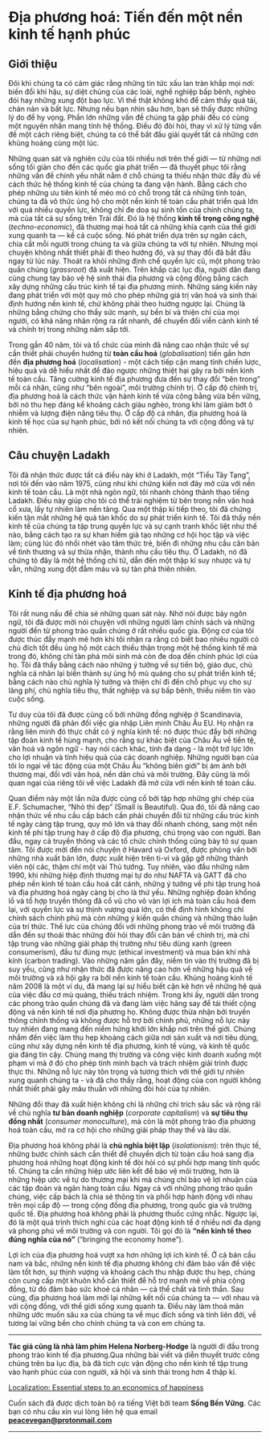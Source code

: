 # Địa phương hoá: Tiến đến một nền kinh tế hạnh phúc

## Giới thiệu 

Đôi khi chúng ta có cảm giác rằng những tin tức xấu lan tràn khắp mọi nơi: biến đổi khí hậu, sự diệt chủng của các loài, nghề nghiệp bấp bênh, nghèo đói hay những xung đột bạo lực. Vì thế thật không khó để cảm thấy quá tải, chán nản và bất lực. Nhưng nếu bạn nhìn sâu hơn, bạn sẽ thấy được những lý do để hy vọng. Phần lớn những vấn đề chúng ta gặp phải đều có cùng một nguyên nhân mang tính hệ thống. Điều đó đòi hỏi, thay vì xử lý từng vấn đề một cách riêng biệt, chúng ta có thể bắt đầu giải quyết tất cả những cơn khủng hoảng cùng một lúc.

Những quan sát và nghiên cứu của tôi nhiều nơi trên thế giới — từ những nơi sống tối giản cho đến các quốc gia phát triển — đã thuyết phục tôi rằng những vấn đề chính yếu nhất nằm ở chỗ chúng ta thiếu nhận thức đầy đủ về cách thức hệ thống kinh tế của chúng ta đang vận hành. Bằng cách cho phép những ưu tiên kinh tế méo mó có chỗ trong tất cả những tính toán, chúng ta đã vô thức ủng hộ cho một nền kinh tế toàn cầu phát triển quá lớn với quá nhiều quyền lực, không chỉ đe doạ sự sinh tồn của chính chúng ta, mà của tất cả sự sống trên Trái đất. Đó là hệ thống **kinh tế trọng công nghệ** (*techno-economic*), đã thương mại hoá tất cả những khía cạnh của thế giới xung quanh ta — kể cả cuộc sống. Nó phát triển dựa trên sự ngăn cách, chia cắt mỗi người trong chúng ta và giữa chúng ta với tự nhiên.
Nhưng mọi chuyện không nhất thiết phải đi theo hướng đó, và sự thay đổi đã bắt đầu ngay từ lúc này. Thoát ra khỏi những định chế quyền lực cũ, một phong trào quần chúng (*grassroot*) đã xuất hiện. Trên khắp các lục địa, người dân đang cùng chung tay bảo vệ hệ sinh thái địa phương và cộng đồng bằng cách xây dựng
những cấu trúc kinh tế tại địa phương mình. Những sáng kiến này đang phát triển với một quy mô cho phép những giá trị văn hoá và sinh thái định hướng nền kinh tế, chứ không phải theo hướng ngược lại. Chúng là những bằng chứng cho thấy sức mạnh, sự bền bỉ và thiện chí của mọi người, có khả năng nhân rộng ra rất nhanh, để chuyển đổi viễn cảnh kinh tế và chính trị trong những năm sắp tới.

Trong gần 40 năm, tôi và tổ chức của mình đã nâng cao nhận thức về sự cần thiết phải chuyển hướng từ **toàn cầu hoá** (*globalisation*) tiến gần hơn đến **địa phương hoá** (*localisation*) - một cách tiếp cận mang tính chiến lược, hiệu quả và dễ hiểu nhất để đảo ngược những thiệt hại gây ra bởi nền kinh tế toàn cầu. Tăng cường kinh tế địa phương đưa đến sự thay đổi “bên trong” mỗi cá nhân, cũng như “bên ngoài”, môi trường chính trị. Ở cấp độ chính trị, địa phương hoá là cách thức vận hành kinh tế vừa công bằng vừa bền vững, bởi nó thu hẹp đáng kể khoảng cách giàu nghèo, trong khi làm giảm bớt ô nhiễm và lượng điện năng tiêu thụ. Ở cấp độ cá nhân, địa phương hoá là kinh tế học của sự hạnh phúc, bởi nó kết nối chúng ta với cộng đồng và tự nhiên.

## Câu chuyện Ladakh

Tôi đã nhận thức được tất cả điều này khi ở Ladakh, một “Tiểu Tây Tạng”, nơi tôi đến vào năm 1975, cũng như khi chứng kiến nơi đây mở cửa với nền kinh tế toàn cầu. Là một nhà ngôn ngữ, tôi nhanh chóng thành thạo tiếng Ladakh. Điều này giúp cho tôi có thể trải nghiệm từ bên trong nền văn hoá cổ xưa, lấy tự nhiên làm nền tảng. Qua một thập kỉ tiếp theo, tôi đã chứng kiến tận mắt những hệ quả tàn khốc do sự phát triển kinh tế. Tôi đã thấy nền kinh tế của chúng ta tập trung quyền lực và sự cạnh tranh khốc liệt như thế nào, bằng cách tạo ra sự khan hiếm giả tạo những cơ hội học tập và việc làm; cùng lúc đó nhồi nhét vào tâm thức trẻ, biến đi những nhu cầu căn bản về tình thương và sự thừa nhận, thành nhu cầu tiêu thụ. Ở Ladakh, nó đã chứng tỏ đây là một hệ thống chí tử, dẫn đến một thập kỉ suy nhược và tự vẫn, những xung đột đẫm máu và sự tàn phá thiên nhiên.

## Kinh tế địa phương hoá

Tôi rất nung nấu để chia sẻ những quan sát này. Nhờ nói được bảy ngôn ngữ, tôi đã được mời nói chuyện với những người làm chính sách và những người đến từ phong trào quần chúng ở rất nhiều quốc gia. Động cơ của tôi được thúc đẩy mạnh mẽ hơn khi tôi nhận ra rằng có biết bao nhiêu người có chủ đích tốt đều ủng hộ một cách thiếu thận trọng một hệ thống kinh tế mà trong đó, không chỉ tàn phá môi sinh mà còn đe doạ đến chính phúc lợi của họ. Tôi đã thấy bằng cách nào những ý tưởng về sự tiến bộ, giáo dục, chủ nghĩa cá nhân lại biến thành sự ủng hộ mù quáng cho sự phát triển kinh tế; bằng cách nào chủ nghĩa lý tưởng và thiện chí đi đến chỗ phục vụ cho sự lãng phí, chủ nghĩa tiêu thụ, thất nghiệp và sự bấp bênh, thiếu niềm tin vào cuộc sống.

Tư duy của tôi đã được củng cố bởi những đồng nghiệp ở Scandinavia, những người đã phản đối việc gia nhập Liên minh Châu Âu EU. Họ nhận ra rằng liên minh đó thực chất có ý nghĩa kinh tế: nó được thúc đẩy bởi những tập đoàn kinh tế hùng mạnh, cho rằng sự khác biệt của Châu Âu về tiền tệ, văn hoá và ngôn ngữ - hay nói cách khác, tính đa dạng - là một trở lực lớn cho lợi nhuận và tính hiệu quả của các doanh nghiệp. Những người bạn của tôi lo ngại về tác động của một Châu Âu “không biên giới” bị ám ảnh bởi thương mại, đối với văn hoá, nền dân chủ và môi trường. Đây cũng là mối quan ngại của riêng tôi về việc Ladakh đã mở cửa với nền kinh tế toàn cầu.

Quan điểm này một lần nữa được củng cố bởi tập hợp những ghi chép của E.F. Schumacher, “Nhỏ thì đẹp” (Small is Beautiful). Qua đó, tôi đã nâng cao nhận thức về nhu cầu cấp bách cần phải chuyển đổi từ những cấu trúc kinh tế ngày càng tập trung, quy mô lớn và thay đổi nhanh chóng, sang một nền kinh tế phi tập trung hay ở cấp độ địa phương, chú trọng vào con người. Ban đầu, ngay cả truyền thông và các tổ chức chính thống cũng bày tỏ sự quan tâm. Tôi được mời đến nói chuyện ở Havard và Oxford, được phỏng vấn bởi những nhà xuất bản lớn, được xuất hiện trên ti-vi và gặp gỡ những thành viên nội các, thậm chí một vài Thủ tướng.
Tuy nhiên, vào đầu những năm 1990, khi những hiệp định thương mại tự do như NAFTA và GATT đã cho phép nền kinh tế toàn cầu hoá cất cánh, những ý tưởng về phi tập trung hoá và địa phương hoá ngày càng bị cho là thứ yếu. Những nghiệp đoàn khổng lồ và tổ hợp truyền thông đã cổ vũ cho vô vàn lợi ích mà toàn cầu hoá đem lại, với quyền lực và sự thịnh vượng quá lớn, có thể định hình không chỉ chính sách chính phủ mà còn những ý kiến quần chúng và những thảo luận của trí thức. Thế lực của chúng đối với những phong trào về môi trường đã dẫn đến sự thoái thác những đòi hỏi thay đổi căn bản về chính trị, mà chỉ tập trung vào những giải pháp thị trường như tiêu dùng xanh (green consumerism), đầu tư đúng mực (ethical investment) và mua bán khí nhà kính (carbon trading).
Vào những năm gần đây, niềm tin vào thị trường đã bị suy yếu, cũng như nhận thức đã được nâng cao hơn về những hậu quả về môi trường và xã hội gây ra bởi nền kinh tế toàn cầu. Khủng hoảng kinh tế năm 2008 là một ví dụ, đã mang lại sự hiểu biết cặn kẽ hơn về những hệ quả của việc đầu cơ mù quáng, thiếu trách nhiệm. Trong khi ấy, người dân trong các phong trào quần chúng đã và đang làm việc hăng say để tái thiết cộng động và nền kinh tế nơi địa phương họ. Không được thừa nhận bởi truyền thông chính thống và không được hỗ trợ bởi chính phủ, những nỗ lực này tuy nhiên đang mang đến niềm hứng khởi lớn khắp nơi trên thế giới. Chúng nhắm đến việc làm thu hẹp khoảng cách giữa nơi sản xuất và nơi tiêu dùng, cũng như xây dựng nền kinh tế địa phương, kinh tế vùng, và kinh tế quốc gia đáng tin cậy. Chúng mang thị trường và công việc kinh doanh xuống một phạm vi mà ở đó cho phép tính minh bạch và trách nhiệm giải trình được thực thi. Những nỗ lực này tôn trọng và tương thích với thế giới tự nhiên xung quanh chúng ta - và đã cho thấy rằng, hoạt động của con người không nhất thiết phải gây mâu thuẫn với những đòi hỏi của tự nhiên.

Những đổi thay đã xuất hiện không chỉ là những chỉ trích sâu sắc và rộng rãi về chủ nghĩa **tư bản doanh nghiệp** (*corporate capitalism*) và **sự tiêu thụ đồng nhất** (*consumer monoculture*), mà còn là một phong trào địa phương hoá toàn cầu, mở ra cơ hội cho những giải pháp thay thế và lâu dài.

Địa phương hoá không phải là **chủ nghĩa biệt lập** (*isolationism*): trên thực tế, những bước chính sách cần thiết để chuyển dịch từ toàn cầu hoá sang địa phương hoá những hoạt động kinh tế đòi hỏi có sự phối hợp mang tính quốc tế. Chúng ta cần những hiệp ước liên kết để bảo vệ môi trường, hơn là những hiệp ước về tự do thương mại khi mà chúng chỉ bảo vệ lợi nhuận của các tập đoàn và ngân hàng toàn cầu. Ngay cả với những phong trào quần chúng, việc cấp bách là chia sẻ thông tin và phối hợp hành động với nhau trên mọi cấp độ — trong cộng đồng địa phương, trong quốc gia và trường quốc tế. Địa phương hoá không phải là phương thuốc cứng nhắc. Ngược lại, đó là một quá trình thích nghi của các hoạt động kinh tế ở nhiều nơi đa dạng và phong phú về môi trường và con người. Tôi gọi đó là **“nền kinh tế theo đúng nghĩa của nó”** (“bringing the economy home”).

Lợi ích của địa phương hoá vượt xa hơn những lợi ích kinh tế. Ở cả bán cầu nam và bắc, những nền kinh tế địa phương không chỉ đảm bảo vấn đề việc làm tốt hơn, sự thịnh vượng và khoảng cách thu nhập được thu hẹp, chúng còn cung cấp một khuôn khổ cần thiết để hỗ trợ mạnh mẽ về phía cộng đồng, từ đó đảm bảo sức khoẻ cá nhân — cả thể chất và tinh thần.
Sau cùng, địa phương hoá làm mới lại những kết nối của chúng ta — với nhau và với cộng đồng, với thế giới sống xung quanh ta. Điều này làm thoả mãn những ước muốn sâu xa của chúng ta về mục đích sống và tính liên đới, về tương lai vững bền cho chính chúng ta và con em chúng ta.

<hr/>

**Tác giả cũng là nhà làm phim Helena Norberg-Hodge** là người đi đầu trong phong trào kinh tế địa phương.Qua những bài viết và diễn thuyết trước công chúng trên ba lục địa, bà đã tích cực vận động cho nền kinh tế tập trung vào hạnh phúc của con người, xã hội và sinh thái trong hơn 4 thập kỉ.

[Localization: Essential steps to an economics of happiness](https://www.localfutures.org/wp-content/uploads/Localization-Booklet-download.pdf)

Cuốn sách đã được dịch toàn bộ ra tiếng Việt bởi team **Sống Bền Vững**. Các bạn có nhu cầu xin vui lòng liên hệ qua email **peacevegan@protonmail.com**
<hr/>
